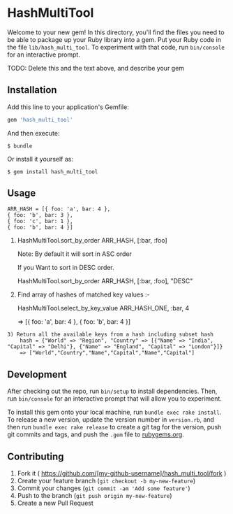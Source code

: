 # HashMultiTool

Welcome to your new gem! In this directory, you'll find the files you need to be able to package up your Ruby library into a gem. Put your Ruby code in the file `lib/hash_multi_tool`. To experiment with that code, run `bin/console` for an interactive prompt.

TODO: Delete this and the text above, and describe your gem

## Installation

Add this line to your application's Gemfile:

```ruby
gem 'hash_multi_tool'
```

And then execute:

    $ bundle

Or install it yourself as:

    $ gem install hash_multi_tool

## Usage

	ARR_HASH = [{ foo: 'a', bar: 4 },
    { foo: 'b', bar: 3 },
    { foo: 'c', bar: 1 },
    { foo: 'b', bar: 4 }]
			
  1) HashMultiTool.sort_by_order ARR_HASH, [:bar, :foo]

	  Note: By default it will sort in ASC order
	  
	  If you Want to sort in DESC order. 

	  HashMultiTool.sort_by_order ARR_HASH, [:bar, :foo], "DESC"

  2) Find array of hashes of matched key values :-

	  HashMultiTool.select_by_key_value ARR_HASH_ONE, :bar, 4  
	  
	  => [{ foo: 'a', bar: 4 }, { foo: 'b', bar: 4 }]

	3) Return all the available keys from a hash including subset hash
		hash = {"World" => "Region", "Country" => [{"Name" => "India", "Capital" => "Delhi"}, {"Name" => "England", "Capital" => "London"}]}
		=> ["World","Country","Name","Capital","Name","Capital"]

## Development

After checking out the repo, run `bin/setup` to install dependencies. Then, run `bin/console` for an interactive prompt that will allow you to experiment.

To install this gem onto your local machine, run `bundle exec rake install`. To release a new version, update the version number in `version.rb`, and then run `bundle exec rake release` to create a git tag for the version, push git commits and tags, and push the `.gem` file to [rubygems.org](https://rubygems.org).

## Contributing

1. Fork it ( https://github.com/[my-github-username]/hash_multi_tool/fork )
2. Create your feature branch (`git checkout -b my-new-feature`)
3. Commit your changes (`git commit -am 'Add some feature'`)
4. Push to the branch (`git push origin my-new-feature`)
5. Create a new Pull Request
